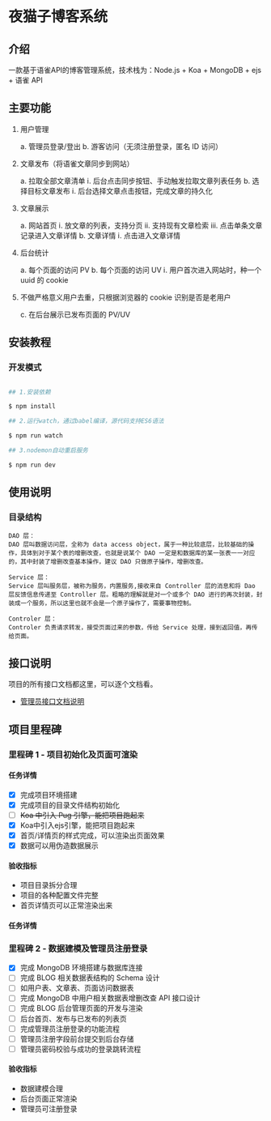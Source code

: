 # 夜猫子博客系统

## 介绍

一款基于语雀API的博客管理系统，技术栈为：Node.js + Koa + MongoDB + ejs + 语雀 API

## 主要功能

1. 用户管理

   a. 管理员登录/登出
   b. 游客访问（无须注册登录，匿名 ID 访问）

2. 文章发布（将语雀文章同步到网站）

   a. 拉取全部文章清单
   ⅰ. 后台点击同步按钮、手动触发拉取文章列表任务
   b. 选择目标文章发布
   ⅰ. 后台选择文章点击按钮，完成文章的持久化

3. 文章展示

   a. 网站首页
   ⅰ. 放文章的列表，支持分页
   ⅱ. 支持现有文章检索
   ⅲ. 点击单条文章记录进入文章详情
   b. 文章详情
   ⅰ. 点击进入文章详情

4. 后台统计

   a. 每个页面的访问 PV
   b. 每个页面的访问 UV
   ⅰ. 用户首次进入网站时，种一个 uuid 的 cookie

5. 不做严格意义用户去重，只根据浏览器的 cookie 识别是否是老用户

   c. 在后台展示已发布页面的 PV/UV

## 安装教程

### 开发模式

``` bash

## 1.安装依赖

$ npm install

## 2.运行watch，通过babel编译，源代码支持ES6语法

$ npm run watch

## 3.nodemon自动重启服务

$ npm run dev

```

## 使用说明

### 目录结构

``` 
DAO 层：
DAO 层叫数据访问层，全称为 data access object，属于一种比较底层，比较基础的操作，具体到对于某个表的增删改查，也就是说某个 DAO 一定是和数据库的某一张表一一对应的，其中封装了增删改查基本操作，建议 DAO 只做原子操作，增删改查。

Service 层：
Service 层叫服务层，被称为服务，内置服务,接收来自 Controller 层的消息和将 Dao 层反馈信息传递至 Controller 层。粗略的理解就是对一个或多个 DAO 进行的再次封装，封装成一个服务，所以这里也就不会是一个原子操作了，需要事物控制。

Controler 层：
Controler 负责请求转发，接受页面过来的参数，传给 Service 处理，接到返回值，再传给页面。

```

## 接口说明

项目的所有接口文档都这里，可以逐个文档看。

* [管理员接口文档说明](./doc/admin.md)

## 项目里程碑

### 里程碑 1 - 项目初始化及页面可渲染

#### 任务详情

* [x] 完成项目环境搭建
* [x] 完成项目的目录文件结构初始化
* [ ] ~~Koa 中引入 Pug 引擎，能把项目跑起来~~
* [x] Koa中引入ejs引擎，能把项目跑起来
* [x] 首页/详情页的样式完成，可以渲染出页面效果
* [x] 数据可以用伪造数据展示

#### 验收指标

* 项目目录拆分合理
* 项目的各种配置文件完整
* 首页详情页可以正常渲染出来

#### 任务详情

### 里程碑 2 - 数据建模及管理员注册登录

* [x] 完成 MongoDB 环境搭建与数据库连接
* [ ] 完成 BLOG 相关数据表结构的 Schema 设计
* [ ] 如用户表、文章表、页面访问数据表
* [ ] 完成 MongoDB 中用户相关数据表增删改查 API 接口设计
* [ ] 完成 BLOG 后台管理页面的开发与渲染
* [ ] 后台首页、发布与已发布的列表页
* [ ] 完成管理员注册登录的功能流程
* [ ] 管理员注册字段前台提交到后台存储
* [ ] 管理员密码校验与成功的登录跳转流程

#### 验收指标

* 数据建模合理
* 后台页面正常渲染
* 管理员可注册登录
